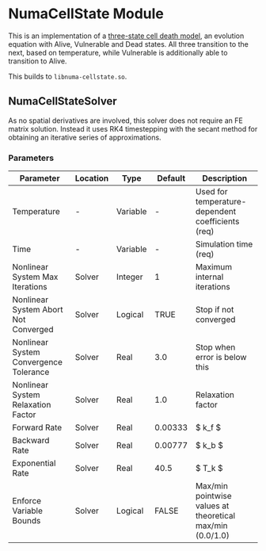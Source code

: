 # NumaCellState Module

This is an implementation of a [three-state cell death
model](http://www.ncbi.nlm.nih.gov/pubmed/20924678), an evolution equation with
Alive, Vulnerable and Dead states. All three transition to the next, based on
temperature, while Vulnerable is additionally able to transition to Alive.

This builds to `libnuma-cellstate.so`.

## NumaCellStateSolver

As no spatial derivatives are involved, this solver does not require an FE
matrix solution. Instead it uses RK4 timestepping with the secant method for
obtaining an iterative series of approximations.

### Parameters

Parameter | Location | Type | Default | Description
----------|----------|------|---------|--
Temperature | - | Variable | - | Used for temperature-dependent coefficients (req)
Time | - | Variable | - | Simulation time (req)
Nonlinear System Max Iterations | Solver | Integer | 1 | Maximum internal iterations
Nonlinear System Abort Not Converged | Solver | Logical | TRUE | Stop if not converged
Nonlinear System Convergence Tolerance | Solver | Real | 3.0 | Stop when error is below this
Nonlinear System Relaxation Factor | Solver | Real | 1.0 | Relaxation factor
Forward Rate | Solver | Real | 0.00333 | $ k_f $
Backward Rate | Solver | Real | 0.00777 | $ k_b $
Exponential Rate | Solver | Real | 40.5 | $ T_k $
Enforce Variable Bounds | Solver | Logical | FALSE | Max/min pointwise values at theoretical max/min (0.0/1.0)
